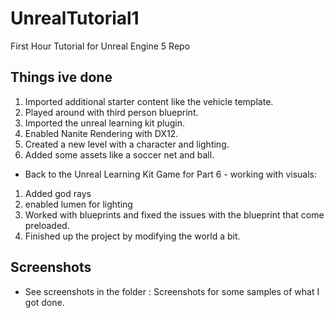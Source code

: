 # UnrealTutorial1
First Hour Tutorial for Unreal Engine 5 Repo

## Things ive done
1. Imported additional starter content like the vehicle template.
2. Played around with third person blueprint.
3. Imported the unreal learning kit plugin.
4. Enabled Nanite Rendering with DX12.
5. Created a new level with a character and lighting.
6. Added some assets like a soccer net and ball.

- Back to the Unreal Learning Kit Game for Part 6 - working with visuals:
1. Added god rays
2. enabled lumen for lighting
3. Worked with blueprints and fixed the issues with the blueprint that come preloaded.
4. Finished up the project by modifying the world a bit.

## Screenshots
- See screenshots in the folder : Screenshots for some samples of what I got done.
